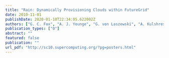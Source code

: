 ```yaml
---
title: "Rain: Dynamically Provisioning Clouds within FutureGrid"
date: 2010-11-01
publishDate: 2020-01-10T22:34:05.622002Z
authors: ["G. C. Fox", "A. J. Younge", "G. von Laszewski", "A. Kulshrestha", "F. Wang"]
publication_types: ["0"]
abstract: ""
featured: false
publication: ""
url_pdf: "http://sc10.supercomputing.org/?pg=posters.html"
---
```



